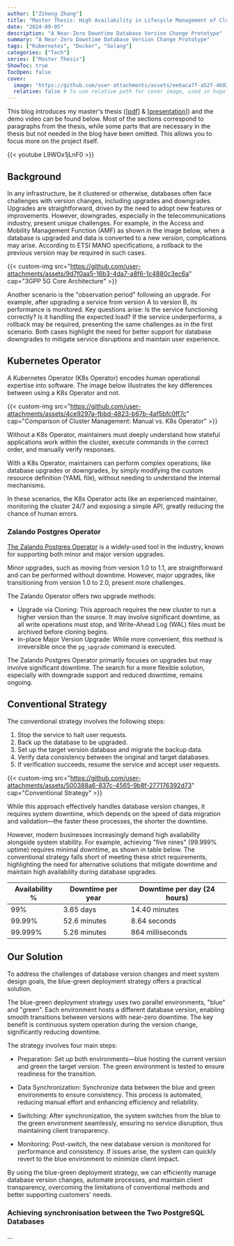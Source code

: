 ```yaml
---
author: ["Ziheng Zhang"]
title: "Master Thesis: High Availability in Lifecycle Management of Cloud-Native Network Functions"
date: "2024-09-05"
description: "A Near-Zero Downtime Database Version Change Prototype"
summary: "A Near-Zero Downtime Database Version Change Prototype"
tags: ["Kubernetes", "Docker", "Golang"]
categories: ["Tech"]
series: ["Master Thesis"]
ShowToc: true
TocOpen: false
cover:
  image: "https://github.com/user-attachments/assets/ee6aca7f-a52f-4602-a3e1-4d2fbcfb24bb"
  relative: false # To use relative path for cover image, used in hugo Page-bundles
---
```


This blog introduces my master's thesis ([[pdf]](https://www.diva-portal.org/smash/record.jsf?aq2=%5B%5B%5D%5D&c=1&af=%5B%5D&searchType=UNDERGRADUATE&sortOrder2=title_sort_asc&language=en&pid=diva2%3A1781462&aq=%5B%5B%7B%22author%22%3A%5B%22Zhang%2C+Ziheng%22%5D%7D%5D%5D&sf=all&aqe=%5B%5D&sortOrder=author_sort_asc&onlyFullText=false&noOfRows=50&dswid=733) & [[presentation]](https://drive.google.com/file/d/1JTO0_wDDCrYbJaCS6PHPoJIcsNHOAGO2/view?usp=sharing)) and the demo video can be found below. Most of the sections correspond to paragraphs from the thesis, while some parts that are necessary in the thesis but not needed in the blog have been omitted. This allows you to focus more on the project itself.

{{< youtube L9WOx1jLnF0 >}}

## Background

In any infrastructure, be it clustered or otherwise, databases often face challenges with version changes, including upgrades and downgrades. Upgrades are straightforward, driven by the need to adopt new features or improvements. However, downgrades, especially in the telecommunications industry, present unique challenges. For example, in the Access and Mobility Management Function (AMF) as shown in the image below, when a database is upgraded and data is converted to a new version, complications may arise. According to ETSI MANO specifications, a rollback to the previous version may be required in such cases.

{{< custom-img src="https://github.com/user-attachments/assets/9d7f0aa5-16b3-4da7-a8f6-1c4880c3ec6a" cap="3GPP 5G Core Architecture" >}}

Another scenario is the "observation period" following an upgrade. For example, after upgrading a service from version A to version B, its performance is monitored. Key questions arise: Is the service functioning correctly? Is it handling the expected load? If the service underperforms, a rollback may be required, presenting the same challenges as in the first scenario. Both cases highlight the need for better support for database downgrades to mitigate service disruptions and maintain user experience.

## Kubernetes Operator

A Kubernetes Operator (K8s Operator) encodes human operational expertise into software. The image below illustrates the key differences between using a K8s Operator and not.

{{< custom-img src="https://github.com/user-attachments/assets/4ce9297a-fbbd-4823-b67b-4af5bfc0ff7c" cap="Comparison of Cluster Management: Manual vs. K8s Operator" >}}

Without a K8s Operator, maintainers must deeply understand how stateful applications work within the cluster, execute commands in the correct order, and manually verify responses.

With a K8s Operator, maintainers can perform complex operations, like database upgrades or downgrades, by simply modifying the custom resource definition (YAML file), without needing to understand the internal mechanisms.

In these scenarios, the K8s Operator acts like an experienced maintainer, monitoring the cluster 24/7 and exposing a simple API, greatly reducing the chance of human errors.

### Zalando Postgres Operator

[The Zalando Postgres Operator](https://github.com/zalando/postgres-operator/tree/master) is a widely-used tool in the industry, known for supporting both minor and major version upgrades.

Minor upgrades, such as moving from version 1.0 to 1.1, are straightforward and can be performed without downtime. However, major upgrades, like transitioning from version 1.0 to 2.0, present more challenges.

The Zalando Operator offers two upgrade methods:

* Upgrade via Cloning: This approach requires the new cluster to run a higher version than the source. It may involve significant downtime, as all write operations must stop, and Write-Ahead Log (WAL) files must be archived before cloning begins.
* In-place Major Version Upgrade: While more convenient, this method is irreversible once the `pg_upgrade` command is executed.

The Zalando Postgres Operator primarily focuses on upgrades but may involve significant downtime. The search for a more flexible solution, especially with downgrade support and reduced downtime, remains ongoing.

## Conventional Strategy

The conventional strategy involves the following steps:

1. Stop the service to halt user requests.
2. Back up the database to be upgraded.
3. Set up the target version database and migrate the backup data.
4. Verify data consistency between the original and target databases.
5. If verification succeeds, resume the service and accept user requests.

{{< custom-img src="https://github.com/user-attachments/assets/500388a6-837c-4565-9b8f-277176392d73" cap="Conventional Strategy" >}}


While this approach effectively handles database version changes, it requires system downtime, which depends on the speed of data migration and validation—the faster these processes, the shorter the downtime.

However, modern businesses increasingly demand high availability alongside system stability. For example, achieving "five nines" (99.999% uptime) requires minimal downtime, as shown in table below. The conventional strategy falls short of meeting these strict requirements, highlighting the need for alternative solutions that mitigate downtime and maintain high availability during database upgrades.

| **Availability %** | **Downtime per year** | **Downtime per day (24 hours)** |
|--------------------|-----------------------|---------------------------------|
| 99%                | 3.65 days             | 14.40 minutes                  |
| 99.99%             | 52.6 minutes          | 8.64 seconds                   |
| 99.999%            | 5.26 minutes          | 864 milliseconds               |

## Our Solution

To address the challenges of database version changes and meet system design goals, the blue-green deployment strategy offers a practical solution.

The blue-green deployment strategy uses two parallel environments, "blue" and "green". Each environment hosts a different database version, enabling smooth transitions between versions with near-zero downtime. The key benefit is continuous system operation during the version change, significantly reducing downtime.

The strategy involves four main steps:

* Preparation: Set up both environments—blue hosting the current version and green the target version. The green environment is tested to ensure readiness for the transition.

* Data Synchronization: Synchronize data between the blue and green environments to ensure consistency. This process is automated, reducing manual effort and enhancing efficiency and reliability.

* Switching: After synchronization, the system switches from the blue to the green environment seamlessly, ensuring no service disruption, thus maintaining client transparency.

* Monitoring: Post-switch, the new database version is monitored for performance and consistency. If issues arise, the system can quickly revert to the blue environment to minimize client impact.

By using the blue-green deployment strategy, we can efficiently manage database version changes, automate processes, and maintain client transparency, overcoming the limitations of conventional methods and better supporting customers' needs.

### Achieving synchronisation between the Two PostgreSQL Databases


...
